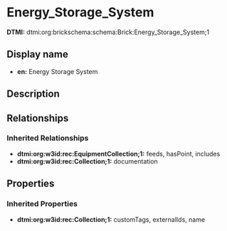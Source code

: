 # Energy_Storage_System
**DTMI:** dtmi:org:brickschema:schema:Brick:Energy_Storage_System;1
## Display name
- **en:** Energy Storage System
## Description
## Relationships
### Inherited Relationships
* **dtmi:org:w3id:rec:EquipmentCollection;1:** feeds, hasPoint, includes
* **dtmi:org:w3id:rec:Collection;1:** documentation
## Properties
### Inherited Properties
* **dtmi:org:w3id:rec:Collection;1:** customTags, externalIds, name

